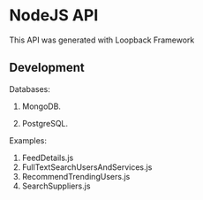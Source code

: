 # NodeJS API
This API was generated with Loopback Framework

## Development

Databases:

1. MongoDB.
   
2. PostgreSQL.


Examples:

1. FeedDetails.js
2. FullTextSearchUsersAndServices.js
3. RecommendTrendingUsers.js
4. SearchSuppliers.js